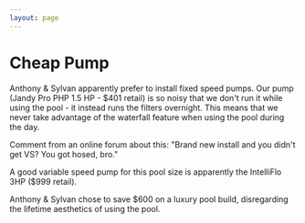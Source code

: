 ```yaml
---
layout: page
---
```


# Cheap Pump

Anthony & Sylvan apparently prefer to install fixed speed pumps. Our pump (Jandy Pro PHP 1.5 HP - $401 retail) is so noisy that we don't run it while using the pool - it instead runs the filters overnight. This means that we never take advantage of the waterfall feature when using the pool during the day.

Comment from an online forum about this: "Brand new install and you didn't get VS? You got hosed, bro."

A good variable speed pump for this pool size is apparently the IntelliFlo 3HP ($999 retail).

Anthony & Sylvan chose to save $600 on a luxury pool build, disregarding the lifetime aesthetics of using the pool.
